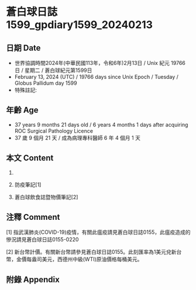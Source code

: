 [_metadata_:encoding]: - "utf-8"
[_metadata_:language]: - "zh-Hant-TW"
[_metadata_:fileformat]: - "markdown"
[_metadata_:MIME_type]: - "text/plain"
[_metadata_:markdown_version]: - "commonmark version 0.30"
[_metadata_:markdown_spec]: - "https://spec.commonmark.org/0.30/"

# 蒼白球日誌1599_gpdiary1599_20240213 #

## 日期 Date ##

* 世界協調時間2024年(中華民國113年，令和6年)2月13日 / Unix 紀元 19766 日 / 星期二 / 蒼白球紀元第1599日
* February 13, 2024 (UTC) / 19766 days since Unix Epoch / Tuesday / Globus Pallidum day 1599
* 特殊註記:

## 年齡 Age ##

* 37 years 9 months 21 days old / 6 years 4 months 1 days after acquiring ROC Surgical Pathology Licence
* 37 歲 9 個月 21 天 / 成為病理專科醫師 6 年 4 個月 1 天

## 本文 Content ##

1. 

    
2. 防疫筆記[1]

    
3. 蒼白球飲食誌暨物價筆記[2]

    

## 注釋 Comment ##

[1] 指武漢肺炎(COVID-19)疫情，有關此瘟疫請見蒼白球日誌0155，此瘟疫造成的慘況請見蒼白球日誌0155-0220


[2] 新台幣計價。有關新台幣請參見蒼白球日誌0155。此刻匯率為1美元兌新台幣，金價每盎司美元，西德州中級(WTI)原油價格每桶美元。



## 附錄 Appendix ##


